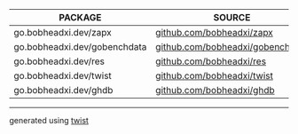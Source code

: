 |           PACKAGE            |                                    SOURCE                                    |
|------------------------------|------------------------------------------------------------------------------|
| go.bobheadxi.dev/zapx        | [github.com/bobheadxi/zapx](https://github.com/bobheadxi/zapx)               |
| go.bobheadxi.dev/gobenchdata | [github.com/bobheadxi/gobenchdata](https://github.com/bobheadxi/gobenchdata) |
| go.bobheadxi.dev/res         | [github.com/bobheadxi/res](https://github.com/bobheadxi/res)                 |
| go.bobheadxi.dev/twist       | [github.com/bobheadxi/twist](https://github.com/bobheadxi/twist)             |
| go.bobheadxi.dev/ghdb        | [github.com/bobheadxi/ghdb](https://github.com/bobheadxi/ghdb)               |

---

generated using [twist](https://go.bobheadxi.dev/twist)
